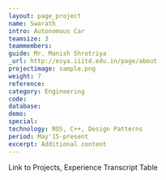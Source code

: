 ```yaml
---
layout: page_project
name: Swarath
intro: Autonomous Car
teamsize: 3
teammembers: 
guide: Mr. Manish Shrotriya
_url: http://esya.iiitd.edu.in/page/about
projectimage: sample.png
weight: 7
reference: 
category: Engineering
code: 
database:
demo:
special:
technology: ROS, C++, Design Patterns
period: May'15-present
excerpt: Additional content
---
```

Link to Projects, Experience
Transcript Table